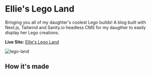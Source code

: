 # Ellie's Lego Land

Bringing you all of my daughter's coolest Lego builds! A blog built with Next.js, Tailwind and Sanity.io headless CMS for my daugther to easily display her Lego creations.

**Live Site:** [Ellie's Lego Land](https://ellies-lego-land.vercel.app/)

![lego-land](https://user-images.githubusercontent.com/47455758/113209489-beb09700-9238-11eb-8a54-d0d66b38bf9c.jpg)

## How it's made
